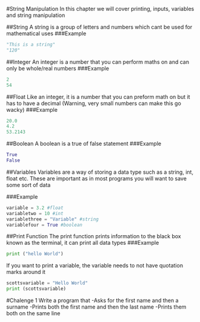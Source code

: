 #String Manipulation
In this chapter we will cover printing, inputs, variables and string manipulation

##String
A string is a group of letters and numbers which cant be used for mathematical uses
###Example

```python
"This is a string"
"120"
```

##Integer
An integer is a number that you can perform maths on and can only be whole/real numbers
###Example

```python
2
54
```

##Float
Like an integer, it is a number that you can preform math on but it has to have a decimal (Warning, very small numbers can make this go wacky)
###Example

```python
20.0
4.2
53.2143
```

##Boolean
A boolean is a true of false statement
###Example

```python
True
False
```

##Variables
Variables are a way of storing a data type such as a string, int, float etc. These are important as in most programs you will want to save some sort of data

###Example

```python
variable = 3.2 #float
variabletwo = 10 #int
variablethree = "Variable" #string
variablefour = True #boolean
```

##Print Function
The print function prints information to the black box known as the terminal, it can print all data types
###Example

```python
print ("hello World")
```

If you want to print a variable, the variable needs to not have quotation marks around it

```python
scottsvariable = "Hello World"
print (scottsvariable)
```

#Chalenge 1
Write a program that
-Asks for the first name and then a surname
-Prints both the first name and then the last name
-Prints them both on the same line
